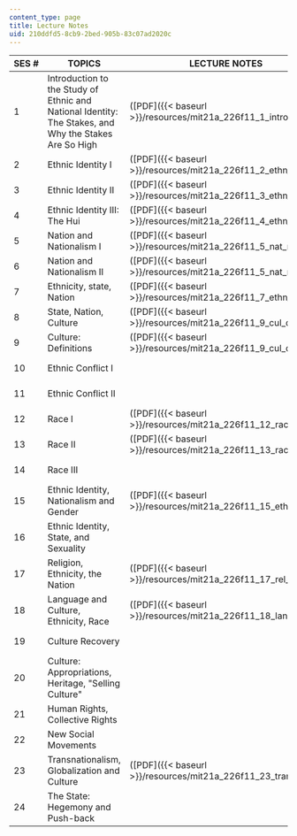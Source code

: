 ```yaml
---
content_type: page
title: Lecture Notes
uid: 210ddfd5-8cb9-2bed-905b-83c07ad2020c
---
```


| SES # | TOPICS | LECTURE NOTES | STUDY QUESTIONS |
| --- | --- | --- | --- |
| 1 | Introduction to the Study of Ethnic and National Identity: The Stakes, and Why the Stakes Are So High | ([PDF]({{< baseurl >}}/resources/mit21a_226f11_1_intro_crs)) | &nbsp; |
| 2 | Ethnic Identity I | ([PDF]({{< baseurl >}}/resources/mit21a_226f11_2_ethn_id_i)) | ([PDF]({{< baseurl >}}/resources/mit21a_226f11_2gld_nag_erk)) |
| 3 | Ethnic Identity II | ([PDF]({{< baseurl >}}/resources/mit21a_226f11_3_ethn_id_ii)) | ([PDF]({{< baseurl >}}/resources/mit21a_226f11_3_gld_nag)) |
| 4 | Ethnic Identity III: The Hui | ([PDF]({{< baseurl >}}/resources/mit21a_226f11_4_ethn_id)) | ([PDF]({{< baseurl >}}/resources/mit21a_226f11_4_gld)) |
| 5 | Nation and Nationalism I | ([PDF]({{< baseurl >}}/resources/mit21a_226f11_5_nat_n_nat)) | ([PDF]({{< baseurl >}}/resources/mit21a_226f11_5_gld)) |
| 6 | Nation and Nationalism II | ([PDF]({{< baseurl >}}/resources/mit21a_226f11_5_nat_n_nat)) | ([PDF]({{< baseurl >}}/resources/mit21a_226f11_6_erik_har)) |
| 7 | Ethnicity, state, Nation | ([PDF]({{< baseurl >}}/resources/mit21a_226f11_7_ethn_may)) | ([PDF]({{< baseurl >}}/resources/mit21a_226f11_7_erik_may)) |
| 8 | State, Nation, Culture | ([PDF]({{< baseurl >}}/resources/mit21a_226f11_9_cul_def)) | ([PDF]({{< baseurl >}}/resources/mit21a_226f11_8_sch_may)) |
| 9 | Culture: Definitions | ([PDF]({{< baseurl >}}/resources/mit21a_226f11_9_cul_def)) | ([PDF]({{< baseurl >}}/resources/mit21a_226f11_9_erik_nag)) |
| 10 | Ethnic Conflict I | &nbsp; | ([PDF]({{< baseurl >}}/resources/mit21a_226f11_10_may_el_r)) |
| 11 | Ethnic Conflict II | &nbsp; | ([PDF]({{< baseurl >}}/resources/mit21a_226f11_11_el_mal)) |
| 12 | Race I | ([PDF]({{< baseurl >}}/resources/mit21a_226f11_12_race_i)) | ([PDF]({{< baseurl >}}/resources/mit21a_226f11_12_wade)) |
| 13 | Race II | ([PDF]({{< baseurl >}}/resources/mit21a_226f11_13_race_ii)) | ([PDF]({{< baseurl >}}/resources/mit21a_226f11_13_wade)) |
| 14 | Race III | &nbsp; | ([PDF]({{< baseurl >}}/resources/mit21a_226f11_14_omi_win)) |
| 15 | Ethnic Identity, Nationalism and Gender | ([PDF]({{< baseurl >}}/resources/mit21a_226f11_15_ethn_nat)) | ([PDF]({{< baseurl >}}/resources/mit21a_226f11_15_de_la_cad)) |
| 16 | Ethnic Identity, State, and Sexuality | &nbsp; | ([PDF]({{< baseurl >}}/resources/mit21a_226f11_16_nag_dev)) |
| 17 | Religion, Ethnicity, the Nation | ([PDF]({{< baseurl >}}/resources/mit21a_226f11_17_rel_nat)) | ([PDF]({{< baseurl >}}/resources/mit21a_226f11_17_ong_ark)) |
| 18 | Language and Culture, Ethnicity, Race | ([PDF]({{< baseurl >}}/resources/mit21a_226f11_18_lang_ethn)) | ([PDF]({{< baseurl >}}/resources/mit21a_226f11_18_sta_hill)) |
| 19 | Culture Recovery | &nbsp; | ([PDF]({{< baseurl >}}/resources/mit21a_226f11_19_nag)) |
| 20 | Culture: Appropriations, Heritage, "Selling Culture" | &nbsp; |
| 21 | Human Rights, Collective Rights | &nbsp; | ([PDF]({{< baseurl >}}/resources/mit21a_226f11_21_mes_nag)) |
| 22 | New Social Movements | &nbsp; | ([PDF]({{< baseurl >}}/resources/mit21a_226f11_22_war_jack)) |
| 23 | Transnationalism, Globalization and Culture | ([PDF]({{< baseurl >}}/resources/mit21a_226f11_23_trans_glo)) | ([PDF]({{< baseurl >}}/resources/mit21a_226f11_23_ver_erik)) |
| 24 | The State: Hegemony and Push-back | &nbsp; | ([PDF]({{< baseurl >}}/resources/mit21a_226f11_24_abu_el))